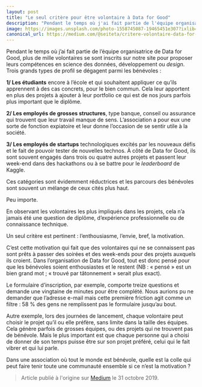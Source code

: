 ```yaml
---
layout: post
title: "Le seul critère pour être volontaire à Data for Good"
description: "Pendant le temps où j'ai fait partie de l'équipe organisatrice de Data for Good, plus de mille volontaires se sont inscrits sur notre site…"
image: https://images.unsplash.com/photo-1558745087-19465451e307?ixlib=rb-1.2.1&ixid=eyJhcHBfaWQiOjEyMDd9&auto=format&fit=crop&w=2055&q=80
canonical_url: https://medium.com/@seiteta/critere-volontaire-data-for-good-1b0188689262
---
```


Pendant le temps où j’ai fait partie de l’équipe organisatrice de Data for Good, plus de mille volontaires se sont inscrits sur notre site pour proposer leurs compétences en science des données, développement ou *design*. Trois grands types de profil se dégagent parmi les bénévoles :

**1/ Les étudiants** encore à l’école et qui souhaitent appliquer ce qu’ils apprennent à des cas concrets, pour le bien commun. Cela leur apportent en plus des projets à ajouter à leur portfolio ce qui est de nos jours parfois plus important que le diplôme.

**2/ Les employés de grosses structures**, type banque, conseil ou assurance qui trouvent que leur travail manque de sens. L’association a pour eux une sorte de fonction expiatoire et leur donne l’occasion de se sentir utile à la société.

**3/ Les employés de startups** technologiques excités par les nouveaux défis et le fait de pouvoir tester de nouvelles technos. À côté de Data for Good, ils sont souvent engagés dans trois ou quatre autres projets et passent leur week-end dans des hackathons ou à se battre pour le *leaderboard* de Kaggle.

Ces catégories sont évidemment réductrices et les parcours des bénévoles sont souvent un mélange de ceux cités plus haut.

Peu importe.

En observant les volontaires les plus impliqués dans les projets, cela n’a jamais été une question de diplôme, d’expérience professionnelle ou de connaissance technique.

Un seul critère est pertinent : l’enthousiasme, l’envie, bref, la motivation.

C’est cette motivation qui fait que des volontaires qui ne se connaissent pas sont prêts à passer des soirées et des week-ends pour des projets auxquels ils croient. Dans l’organisation de Data for Good, tout est donc pensé pour que les bénévoles soient enthousiastes et le restent (NB : « pensé » est un bien grand mot ; « trouvé par tâtonnement » serait plus exact).

Le formulaire d’inscription, par exemple, comporte treize questions et demande une vingtaine de minutes pour être complété. Nous aurions pu ne demander que l’adresse e-mail mais cette première friction agit comme un filtre : 58 % des gens ne remplissent pas le formulaire jusqu’au bout.

Autre exemple, lors des journées de lancement, chaque volontaire peut choisir le projet qu’il ou elle préfère, sans limite dans la taille des équipes. Cela génère parfois de grosses équipes, ou des projets qui ne trouvent pas de bénévole. Mais le plus important est que chaque personne qui a choisi de donner de son temps puisse être sur son projet préféré, celui qui le fait vibrer et qui lui parle.

Dans une association où tout le monde est bénévole, quelle est la colle qui peut faire tenir toute une communauté ensemble si ce n’est la motivation ?

> Article publié à l'origine sur [Medium](https://medium.com/@seiteta/critere-volontaire-data-for-good-1b0188689262) le 31 octobre 2019.
